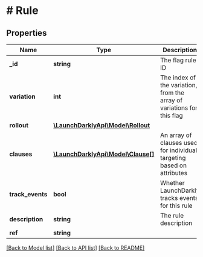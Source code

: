 # # Rule

## Properties

Name | Type | Description | Notes
------------ | ------------- | ------------- | -------------
**_id** | **string** | The flag rule ID | [optional]
**variation** | **int** | The index of the variation, from the array of variations for this flag | [optional]
**rollout** | [**\LaunchDarklyApi\Model\Rollout**](Rollout.md) |  | [optional]
**clauses** | [**\LaunchDarklyApi\Model\Clause[]**](Clause.md) | An array of clauses used for individual targeting based on attributes |
**track_events** | **bool** | Whether LaunchDarkly tracks events for this rule |
**description** | **string** | The rule description | [optional]
**ref** | **string** |  | [optional]

[[Back to Model list]](../../README.md#models) [[Back to API list]](../../README.md#endpoints) [[Back to README]](../../README.md)
